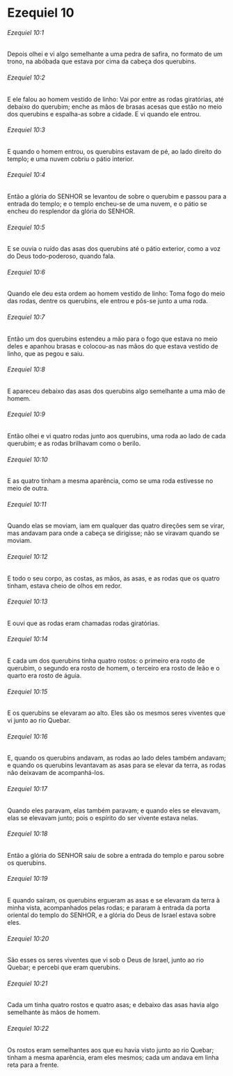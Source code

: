 # Ezequiel 10

###### Ezequiel 10:1

Depois olhei e vi algo semelhante a uma pedra de safira, no formato de um trono, na abóbada que estava por cima da cabeça dos querubins.

###### Ezequiel 10:2

E ele falou ao homem vestido de linho: Vai por entre as rodas giratórias, até debaixo do querubim; enche as mãos de brasas acesas que estão no meio dos querubins e espalha-as sobre a cidade. E vi quando ele entrou.

###### Ezequiel 10:3

E quando o homem entrou, os querubins estavam de pé, ao lado direito do templo; e uma nuvem cobriu o pátio interior.

###### Ezequiel 10:4

Então a glória do SENHOR se levantou de sobre o querubim e passou para a entrada do templo; e o templo encheu-se de uma nuvem, e o pátio se encheu do resplendor da glória do SENHOR.

###### Ezequiel 10:5

E se ouvia o ruído das asas dos querubins até o pátio exterior, como a voz do Deus todo-poderoso, quando fala.

###### Ezequiel 10:6

Quando ele deu esta ordem ao homem vestido de linho: Toma fogo do meio das rodas, dentre os querubins, ele entrou e pôs-se junto a uma roda.

###### Ezequiel 10:7

Então um dos querubins estendeu a mão para o fogo que estava no meio deles e apanhou brasas e colocou-as nas mãos do que estava vestido de linho, que as pegou e saiu.

###### Ezequiel 10:8

E apareceu debaixo das asas dos querubins algo semelhante a uma mão de homem.

###### Ezequiel 10:9

Então olhei e vi quatro rodas junto aos querubins, uma roda ao lado de cada querubim; e as rodas brilhavam como o berilo.

###### Ezequiel 10:10

E as quatro tinham a mesma aparência, como se uma roda estivesse no meio de outra.

###### Ezequiel 10:11

Quando elas se moviam, iam em qualquer das quatro direções sem se virar, mas andavam para onde a cabeça se dirigisse; não se viravam quando se moviam.

###### Ezequiel 10:12

E todo o seu corpo, as costas, as mãos, as asas, e as rodas que os quatro tinham, estava cheio de olhos em redor.

###### Ezequiel 10:13

E ouvi que as rodas eram chamadas rodas giratórias.

###### Ezequiel 10:14

E cada um dos querubins tinha quatro rostos: o primeiro era rosto de querubim, o segundo era rosto de homem, o terceiro era rosto de leão e o quarto era rosto de águia.

###### Ezequiel 10:15

E os querubins se elevaram ao alto. Eles são os mesmos seres viventes que vi junto ao rio Quebar.

###### Ezequiel 10:16

E, quando os querubins andavam, as rodas ao lado deles também andavam; e quando os querubins levantavam as asas para se elevar da terra, as rodas não deixavam de acompanhá-los.

###### Ezequiel 10:17

Quando eles paravam, elas também paravam; e quando eles se elevavam, elas se elevavam junto; pois o espírito do ser vivente estava nelas.

###### Ezequiel 10:18

Então a glória do SENHOR saiu de sobre a entrada do templo e parou sobre os querubins.

###### Ezequiel 10:19

E quando saíram, os querubins ergueram as asas e se elevaram da terra à minha vista, acompanhados pelas rodas; e pararam à entrada da porta oriental do templo do SENHOR, e a glória do Deus de Israel estava sobre eles.

###### Ezequiel 10:20

São esses os seres viventes que vi sob o Deus de Israel, junto ao rio Quebar; e percebi que eram querubins.

###### Ezequiel 10:21

Cada um tinha quatro rostos e quatro asas; e debaixo das asas havia algo semelhante às mãos de homem.

###### Ezequiel 10:22

Os rostos eram semelhantes aos que eu havia visto junto ao rio Quebar; tinham a mesma aparência, eram eles mesmos; cada um andava em linha reta para a frente.

